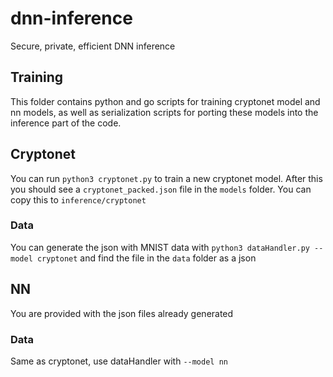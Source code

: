 # dnn-inference
Secure, private, efficient DNN inference

## Training
This folder contains python and go scripts for training cryptonet model and nn models, as well as serialization scripts for porting these models into the inference part of the code.

## Cryptonet
You can run ```python3 cryptonet.py``` to train a new cryptonet model.
After this you should see a ```cryptonet_packed.json``` file in the ```models```
folder. You can copy this to ```inference/cryptonet```

### Data
You can generate the json with MNIST data with ```python3 dataHandler.py --model cryptonet```
and find the file in the ```data``` folder as a json

## NN
You are provided with the json files already generated

### Data
Same as cryptonet, use dataHandler with ```--model nn```